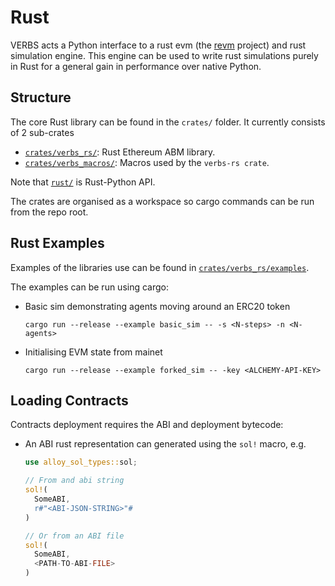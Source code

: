 # Rust

VERBS acts a Python interface to a rust evm (the
[revm](https://github.com/bluealloy/revm) project)
and rust simulation engine. This engine can be used
to write rust simulations purely in Rust for a general
gain in performance over native Python.

## Structure

The core Rust library can be found in the `crates/` folder.
It currently consists of 2 sub-crates

* [`crates/verbs_rs/`](../../crates/verbs_rs/): Rust Ethereum ABM library.
* [`crates/verbs_macros/`](../../crates/verbs_macros/): Macros used by the `verbs-rs crate`.

Note that [`rust/`](../../rust/) is Rust-Python API.

The crates are organised as a workspace so cargo commands can be run from the repo root.

## Rust Examples

Examples of the libraries use can be found in
[`crates/verbs_rs/examples`](../../crates/verbs_rs/examples).

The examples can be run using cargo:

- Basic sim demonstrating agents moving around an ERC20 token

  ```
  cargo run --release --example basic_sim -- -s <N-steps> -n <N-agents>
  ```

- Initialising EVM state from mainet

  ```
  cargo run --release --example forked_sim -- -key <ALCHEMY-API-KEY>
  ```

## Loading Contracts

Contracts deployment requires the ABI and deployment bytecode:

- An ABI rust representation can generated using the `sol!` macro, e.g.

  ```rust
  use alloy_sol_types::sol;

  // From and abi string
  sol!(
    SomeABI,
    r#"<ABI-JSON-STRING>"#
  )

  // Or from an ABI file
  sol!(
    SomeABI,
    <PATH-TO-ABI-FILE>
  )
  ```
